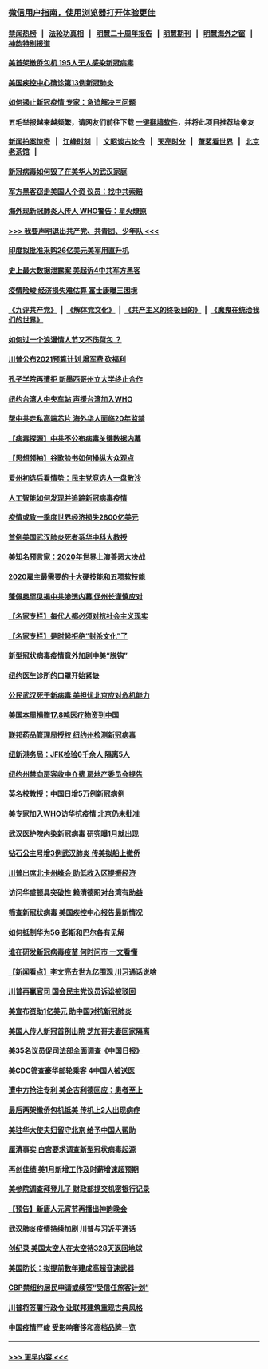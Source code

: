### [微信用户指南，使用浏览器打开体验更佳](https://github.com/gfw-breaker/banned-news1/blob/master/indexes/wechat-guide.md?t=0)
#### [禁闻热榜](热点新闻.md?t=0)  &nbsp;&nbsp;|&nbsp;&nbsp; [法轮功真相](https://github.com/gfw-breaker/truth/blob/master/README.md?t=0) &nbsp;&nbsp;|&nbsp;&nbsp; [明慧二十周年报告](https://github.com/gfw-breaker/mh-reports/blob/master/README.md?t=0) &nbsp;&nbsp;|&nbsp;&nbsp;[明慧期刊](https://github.com/gfw-breaker/mh-qikan) &nbsp;&nbsp;|&nbsp;&nbsp; [明慧海外之窗](https://github.com/gfw-breaker/mh-news/blob/master/README.md?t=0) &nbsp;&nbsp;|&nbsp;&nbsp; [神韵特别报道](https://github.com/gfw-breaker/mh-news/blob/master/shenyun.md?t=0)
#### [美首架撤侨包机 195人无人感染新冠病毒](../pages/nsc412/n11859908.md?t=02111344) 
#### [美国疾控中心确诊第13例新冠肺炎](../pages/nsc412/n11859966.md?t=02111344) 
#### [如何遏止新冠疫情 专家：急迫解决三问题](../pages/nsc412/n11859685.md?t=02111344) 
#### 五毛举报越来越频繁，请网友们前往下载 [一键翻墙软件](https://github.com/gfw-breaker/ssr-accounts)，并将此项目推荐给亲友
#### [新闻拍案惊奇](https://github.com/gfw-breaker/banned-news1/blob/master/pages/link4.md) &nbsp;&nbsp;|&nbsp;&nbsp; [江峰时刻](https://github.com/gfw-breaker/banned-news1/blob/master/pages/link4.md) &nbsp;&nbsp;|&nbsp;&nbsp; [文昭谈古论今](https://github.com/gfw-breaker/banned-news1/blob/master/pages/link4.md) &nbsp;&nbsp;|&nbsp;&nbsp; [天亮时分](https://github.com/gfw-breaker/banned-news1/blob/master/pages/link4.md) &nbsp;&nbsp;|&nbsp;&nbsp; [萧茗看世界](https://github.com/gfw-breaker/banned-news1/blob/master/pages/link4.md) &nbsp;&nbsp;|&nbsp;&nbsp; [北京老茶馆](https://github.com/gfw-breaker/banned-news1/blob/master/pages/link4.md) &nbsp;&nbsp;|&nbsp;&nbsp; 
#### [新冠病毒如何毁了在美华人的武汉家庭](../pages/nsc412/n11859524.md?t=02111344) 
#### [军方黑客窃走美国人个资 议员：找中共索赔](../pages/nsc412/n11859371.md?t=02111344) 
#### [海外现新冠肺炎人传人 WHO警告：星火燎原](../pages/nsc412/n11859252.md?t=02111344) 
#### [>>> 我要声明退出共产党、共青团、少年队 <<<](https://github.com/begood0513/goodnews/blob/master/quit/letter.md) 
#### [印度拟批准采购26亿美元美军用直升机](../pages/nsc412/n11859143.md?t=02111344) 
#### [史上最大数据泄露案 美起诉4中共军方黑客](../pages/nsc412/n11859115.md?t=02111344) 
#### [疫情险峻 经济损失难估算 富士康曝三困境](../pages/nsc412/n11859120.md?t=02111344) 
#### [《九评共产党》](https://github.com/begood0513/9ping.md/blob/master/README.md) &nbsp;|&nbsp; [《解体党文化》](../../../../jtdwh.md/blob/master/README.md)  &nbsp;|&nbsp; [《共产主义的终极目的》](../../../../gczydzjmd.md/blob/master/README.md) &nbsp;|&nbsp; [《魔鬼在统治我们的世界》](../../../../mgztzwmdsj.md/blob/master/README.md) 
#### [如何过一个浪漫情人节又不伤荷包 ？](../pages/nsc412/n11858969.md?t=02111344) 
#### [川普公布2021预算计划 增军费 砍福利](../pages/nsc412/n11859012.md?t=02111344) 
#### [孔子学院再遭拒 新墨西哥州立大学终止合作](../pages/nsc412/n11858661.md?t=02111344) 
#### [纽约台湾人中央车站  声援台湾加入WHO](../pages/nsc412/n11857757.md?t=02111344) 
#### [帮中共走私高端芯片 海外华人面临20年监禁](../pages/nsc412/n11855016.md?t=02111344) 
#### [【病毒探源】中共不公布病毒关键数据内幕](../pages/nsc412/n11856584.md?t=02111344) 
#### [【思想领袖】谷歌脸书如何操纵大众观点](../pages/nsc412/n11680874.md?t=02111344) 
#### [爱州初选后看情势：民主党竞选人一盘散沙](../pages/nsc412/n11856557.md?t=02111344) 
#### [人工智能如何发现并追踪新冠病毒疫情](../pages/nsc412/n11856398.md?t=02111344) 
#### [疫情或致一季度世界经济损失2800亿美元](../pages/nsc412/n11855639.md?t=02111344) 
#### [首例美国武汉肺炎死者系华中科大教授](../pages/nsc412/n11855500.md?t=02111344) 
#### [美知名预言家：2020年世界上演善恶大决战](../pages/nsc412/n11855418.md?t=02111344) 
#### [2020雇主最需要的十大硬技能和五项软技能](../pages/nsc412/n11850953.md?t=02111344) 
#### [蓬佩奥罕见揭中共渗透内幕 促州长谨慎应对](../pages/nsc412/n11854685.md?t=02111344) 
#### [【名家专栏】每代人都必须对抗社会主义现实](../pages/nsc412/n11831412.md?t=02111344) 
#### [【名家专栏】是时候拒绝“封杀文化”了](../pages/nsc412/n11814093.md?t=02111344) 
#### [新型冠状病毒疫情意外加剧中美“脱钩”](../pages/nsc412/n11854475.md?t=02111344) 
#### [纽约医生诊所的口罩开始紧缺](../pages/nsc412/n11853364.md?t=02111344) 
#### [公民武汉死于新病毒 美担忧北京应对危机能力](../pages/nsc412/n11854331.md?t=02111344) 
#### [美国本周捐赠17.8吨医疗物资到中国](../pages/nsc412/n11854269.md?t=02111344) 
#### [联邦药品管理局授权  纽约州检测新冠病毒](../pages/nsc412/n11853371.md?t=02111344) 
#### [纽新港务局：JFK检验6千余人  隔离5人](../pages/nsc412/n11853366.md?t=02111344) 
#### [纽约州禁向房客收中介费  房地产委员会提告](../pages/nsc412/n11853360.md?t=02111344) 
#### [英名校教授：中国日增5万例新冠病例](../pages/nsc412/n11854174.md?t=02111344) 
#### [美专家加入WHO访华抗疫情 北京仍未批准](../pages/nsc412/n11854043.md?t=02111344) 
#### [武汉医护院内染新冠病毒 研究曝1月就出现](../pages/nsc412/n11852928.md?t=02111344) 
#### [钻石公主号增3例武汉肺炎 传美拟船上撤侨](../pages/nsc412/n11853240.md?t=02111344) 
#### [川普出席北卡州峰会 助低收入区提振经济](../pages/nsc412/n11853232.md?t=02111344) 
#### [访问华盛顿具突破性 赖清德盼对台湾有助益](../pages/nsc412/n11853129.md?t=02111344) 
#### [筛查新冠状病毒 美国疾控中心报告最新情况](../pages/nsc412/n11853070.md?t=02111344) 
#### [如何抵制华为5G 彭斯和巴尔各有见解](../pages/nsc412/n11852535.md?t=02111344) 
#### [谁在研发新冠病毒疫苗 何时问市 一文看懂](../pages/nsc412/n11852840.md?t=02111344) 
#### [【新闻看点】李文亮去世九亿围观 川习通话说啥](../pages/nsc412/n11852360.md?t=02111344) 
#### [川普再赢官司 国会民主党议员诉讼被驳回](../pages/nsc412/n11852287.md?t=02111344) 
#### [美宣布资助1亿美元 助中国对抗新冠肺炎](../pages/nsc412/n11852531.md?t=02111344) 
#### [美国人传人新冠首例出院 芝加哥夫妻回家隔离](../pages/nsc412/n11852452.md?t=02111344) 
#### [美35名议员促司法部全面调查《中国日报》](../pages/nsc412/n11852435.md?t=02111344) 
#### [美CDC筛查豪华邮轮乘客 4中国人被送医](../pages/nsc412/n11852085.md?t=02111344) 
#### [遭中方抢注专利 美企吉利德回应：患者至上](../pages/nsc412/n11852037.md?t=02111344) 
#### [最后两架撤侨包机抵美 传机上2人出现病症](../pages/nsc412/n11852173.md?t=02111344) 
#### [美驻华大使夫妇留守北京 给予中国人帮助](../pages/nsc412/n11852165.md?t=02111344) 
#### [厘清事实 白宫要求调查新型冠状病毒起源](../pages/nsc412/n11852106.md?t=02111344) 
#### [再创佳绩 美1月新增工作及时薪增速超预期](../pages/nsc412/n11852174.md?t=02111344) 
#### [美参院调查拜登儿子 财政部提交机密银行记录](../pages/nsc412/n11851808.md?t=02111344) 
#### [【预告】新唐人元宵节再播出神韵晚会](../pages/nsc412/n11843192.md?t=02111344) 
#### [武汉肺炎疫情持续加剧 川普与习近平通话](../pages/nsc412/n11851613.md?t=02111344) 
#### [创纪录 美国太空人在太空待328天返回地球](../pages/nsc412/n11851266.md?t=02111344) 
#### [美国防长：拟提前数年建成高超音速武器](../pages/nsc412/n11850959.md?t=02111344) 
#### [CBP禁纽约居民申请或续签“受信任旅客计划”](../pages/nsc412/n11850857.md?t=02111344) 
#### [川普将签署行政令 让联邦建筑重现古典风格](../pages/nsc412/n11850654.md?t=02111344) 
#### [中国疫情严峻 受影响奢侈和高档品牌一览](../pages/nsc412/n11850319.md?t=02111344) 

----
#### [ >>> 更早内容 <<< ](../indexes/nsc412-earlier.md)
